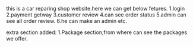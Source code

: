 this is a car reparing shop website.here we can get below fetures.
1.login
2.payment getway
3.customer review
4.can see order status
5.admin can see all order review.
6.he can make an admin etc.

extra section added:
1.Package section,from where can see the packages we offer.